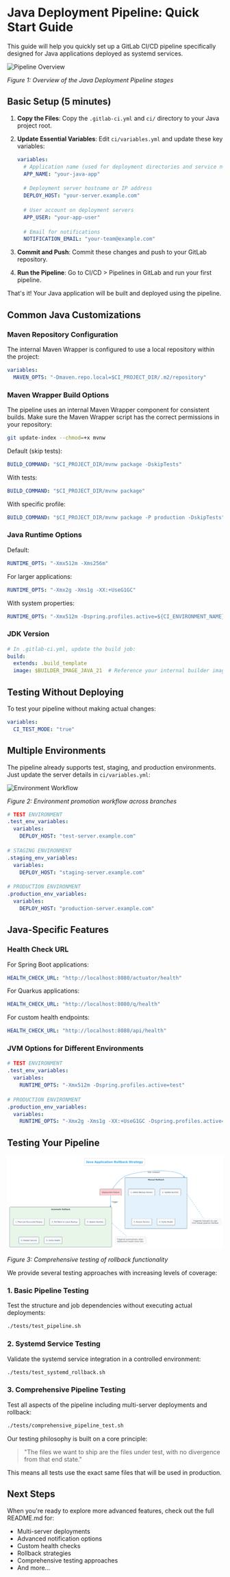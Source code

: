 # Java Deployment Pipeline: Quick Start Guide

This guide will help you quickly set up a GitLab CI/CD pipeline specifically designed for Java applications deployed as systemd services.

![Pipeline Overview](diagrams/Pipeline_Overview_Improved.png)

*Figure 1: Overview of the Java Deployment Pipeline stages*

## Basic Setup (5 minutes)

1. **Copy the Files**: Copy the `.gitlab-ci.yml` and `ci/` directory to your Java project root.

2. **Update Essential Variables**: Edit `ci/variables.yml` and update these key variables:
   ```yaml
   variables:
     # Application name (used for deployment directories and service names)
     APP_NAME: "your-java-app"
     
     # Deployment server hostname or IP address
     DEPLOY_HOST: "your-server.example.com"
     
     # User account on deployment servers
     APP_USER: "your-app-user"
     
     # Email for notifications
     NOTIFICATION_EMAIL: "your-team@example.com"
   ```

3. **Commit and Push**: Commit these changes and push to your GitLab repository.

4. **Run the Pipeline**: Go to CI/CD > Pipelines in GitLab and run your first pipeline.

That's it! Your Java application will be built and deployed using the pipeline.

## Common Java Customizations

### Maven Repository Configuration

The internal Maven Wrapper is configured to use a local repository within the project:

```yaml
variables:
  MAVEN_OPTS: "-Dmaven.repo.local=$CI_PROJECT_DIR/.m2/repository"
```

### Maven Wrapper Build Options

The pipeline uses an internal Maven Wrapper component for consistent builds. Make sure the Maven Wrapper script has the correct permissions in your repository:

```bash
git update-index --chmod=+x mvnw
```

Default (skip tests):
```yaml
BUILD_COMMAND: "$CI_PROJECT_DIR/mvnw package -DskipTests"
```

With tests:
```yaml
BUILD_COMMAND: "$CI_PROJECT_DIR/mvnw package"
```

With specific profile:
```yaml
BUILD_COMMAND: "$CI_PROJECT_DIR/mvnw package -P production -DskipTests"
```

### Java Runtime Options

Default:
```yaml
RUNTIME_OPTS: "-Xmx512m -Xms256m"
```

For larger applications:
```yaml
RUNTIME_OPTS: "-Xmx2g -Xms1g -XX:+UseG1GC"
```

With system properties:
```yaml
RUNTIME_OPTS: "-Xmx512m -Dspring.profiles.active=${CI_ENVIRONMENT_NAME} -Dserver.port=8080"
```

### JDK Version

```yaml
# In .gitlab-ci.yml, update the build job:
build:
  extends: .build_template
  image: $BUILDER_IMAGE_JAVA_21  # Reference your internal builder image
```

## Testing Without Deploying

To test your pipeline without making actual changes:

```yaml
variables:
  CI_TEST_MODE: "true"
```

## Multiple Environments

The pipeline already supports test, staging, and production environments. Just update the server details in `ci/variables.yml`:

![Environment Workflow](diagrams/Environment_Workflow_Improved.png)

*Figure 2: Environment promotion workflow across branches*

```yaml
# TEST ENVIRONMENT
.test_env_variables:
  variables:
    DEPLOY_HOST: "test-server.example.com"

# STAGING ENVIRONMENT
.staging_env_variables:
  variables:
    DEPLOY_HOST: "staging-server.example.com"

# PRODUCTION ENVIRONMENT
.production_env_variables:
  variables:
    DEPLOY_HOST: "production-server.example.com"
```

## Java-Specific Features

### Health Check URL

For Spring Boot applications:
```yaml
HEALTH_CHECK_URL: "http://localhost:8080/actuator/health"
```

For Quarkus applications:
```yaml
HEALTH_CHECK_URL: "http://localhost:8080/q/health"
```

For custom health endpoints:
```yaml
HEALTH_CHECK_URL: "http://localhost:8080/api/health"
```

### JVM Options for Different Environments

```yaml
# TEST ENVIRONMENT
.test_env_variables:
  variables:
    RUNTIME_OPTS: "-Xmx512m -Dspring.profiles.active=test"

# PRODUCTION ENVIRONMENT
.production_env_variables:
  variables:
    RUNTIME_OPTS: "-Xmx2g -Xms1g -XX:+UseG1GC -Dspring.profiles.active=production"
```

## Testing Your Pipeline

![Rollback Strategy](diagrams/Rollback_Strategy.png)

*Figure 3: Comprehensive testing of rollback functionality*

We provide several testing approaches with increasing levels of coverage:

### 1. Basic Pipeline Testing

Test the structure and job dependencies without executing actual deployments:

```bash
./tests/test_pipeline.sh
```

### 2. Systemd Service Testing

Validate the systemd service integration in a controlled environment:

```bash
./tests/test_systemd_rollback.sh
```

### 3. Comprehensive Pipeline Testing

Test all aspects of the pipeline including multi-server deployments and rollback:

```bash
./tests/comprehensive_pipeline_test.sh
```

Our testing philosophy is built on a core principle:

> "The files we want to ship are the files under test, with no divergence from that end state."

This means all tests use the exact same files that will be used in production.

## Next Steps

When you're ready to explore more advanced features, check out the full README.md for:
- Multi-server deployments
- Advanced notification options
- Custom health checks
- Rollback strategies
- Comprehensive testing approaches
- And more...
